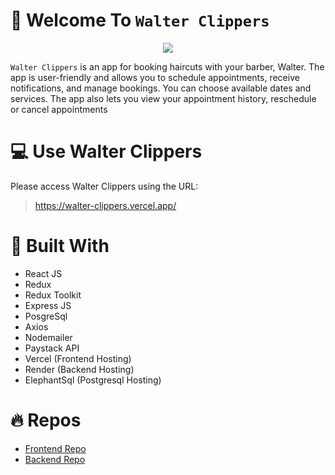 # 👋 Welcome To  `Walter Clippers`

<p align="center">
    <a href="https://walter-clippers.vercel.app/" target="blank">
        <img src="https://user-images.githubusercontent.com/53101939/230497899-96846dda-5038-4425-ab39-f2ce07572fed.jpeg" />
    </a>
</p>

`Walter Clippers` is an app for booking haircuts with your barber, Walter. The app is user-friendly and allows you to schedule appointments, receive notifications, and manage bookings. You can choose available dates and services. The app also lets you view your appointment history, reschedule or cancel appointments

# 💻 Use Walter Clippers
Please access Walter Clippers using the URL:

> https://walter-clippers.vercel.app/

# 🚀 Built With
- React JS
- Redux 
- Redux Toolkit
- Express JS 
- PosgreSql
- Axios
- Nodemailer
- Paystack API
- Vercel (Frontend Hosting)
- Render (Backend Hosting)
- ElephantSql (Postgresql Hosting)

# 🔥 Repos
- [Frontend Repo](https://github.com/jakusha/cutzy-razors/tree/main/frontend2)
- [Backend Repo](https://github.com/jakusha/cutzy-razors/tree/main/backend)
